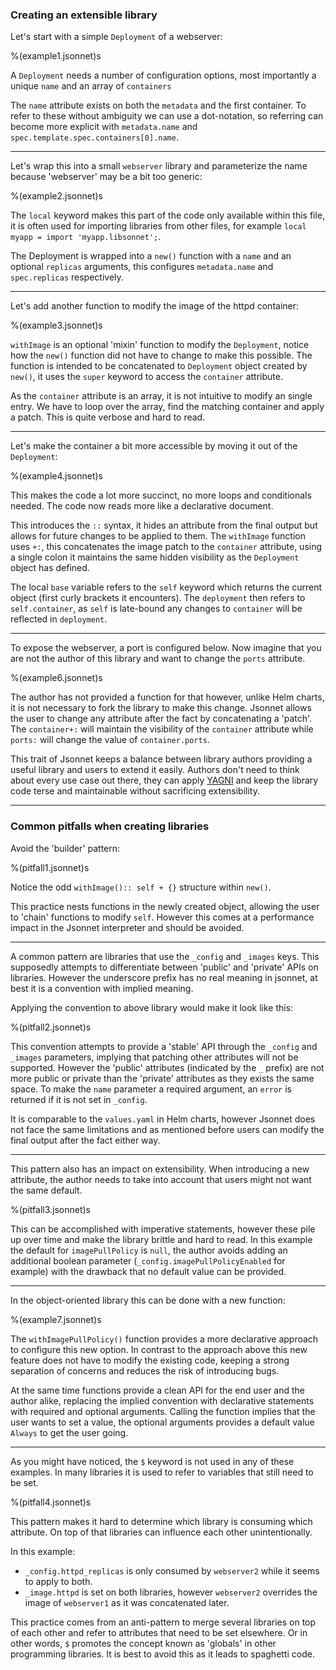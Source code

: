 ###  Creating an extensible library

Let's start with a simple `Deployment` of a webserver:

%(example1.jsonnet)s

A `Deployment` needs a number of configuration options, most importantly a unique `name`
and an array of `containers`

The `name` attribute exists on both the `metadata` and the first container. To refer to
these without ambiguity we can use a dot-notation, so referring can become more explicit
with `metadata.name` and `spec.template.spec.containers[0].name`.

---

Let's wrap this into a small `webserver` library and parameterize the name because
'webserver' may be a bit too generic:

%(example2.jsonnet)s

The `local` keyword makes this part of the code only available within this file, it is
often used for importing libraries from other files, for example `local myapp = import
'myapp.libsonnet';`.

The Deployment is wrapped into a `new()` function with a `name` and an optional
`replicas` arguments, this configures `metadata.name` and `spec.replicas`
respectively.

---

Let's add another function to modify the image of the httpd container:

%(example3.jsonnet)s

`withImage` is an optional 'mixin' function to modify the `Deployment`, notice how the
`new()` function did not have to change to make this possible. The function is intended to
be concatenated to `Deployment` object created by `new()`, it uses the `super` keyword to
access the `container` attribute.

As the `container` attribute is an array, it is not intuitive to modify an single entry.
We have to loop over the array, find the matching container and apply a patch. This is
quite verbose and hard to read.


---

Let's make the container a bit more accessible by moving it out of the `Deployment`:

%(example4.jsonnet)s

This makes the code a lot more succinct, no more loops and conditionals needed. The code
now reads more like a declarative document.

This introduces the `::` syntax, it hides an attribute from the final output but allows
for future changes to be applied to them. The `withImage` function uses `+:`, this
concatenates the image patch to the `container` attribute, using a single colon it
maintains the same hidden visibility as the `Deployment` object has defined.

The local `base` variable refers to the `self` keyword which returns the current object
(first curly brackets it encounters). The `deployment` then refers to `self.container`,
as `self` is late-bound any changes to `container` will be reflected in `deployment`.

---

To expose the webserver, a port is configured below. Now imagine that you are not the
author of this library and want to change the `ports` attribute.

%(example6.jsonnet)s

The author has not provided a function for that however, unlike Helm charts, it is not
necessary to fork the library to make this change. Jsonnet allows the user to change any
attribute after the fact by concatenating a 'patch'. The `container+:` will maintain the
visibility of the `container` attribute while `ports:` will change the value of
`container.ports`.

This trait of Jsonnet keeps a balance between library authors providing a useful library
and users to extend it easily. Authors don't need to think about every use case out
there, they can apply [YAGNI](https://www.martinfowler.com/bliki/Yagni.html) and keep the
library code terse and maintainable without sacrificing extensibility.

---

### Common pitfalls when creating libraries

Avoid the 'builder' pattern:

%(pitfall1.jsonnet)s

Notice the odd `withImage():: self + {}` structure within `new()`.

This practice nests functions in the newly created object, allowing the user to 'chain'
functions to modify `self`. However this comes at a performance impact in the Jsonnet
interpreter and should be avoided.

---

A common pattern are libraries that use the `_config` and `_images` keys. This supposedly
attempts to differentiate between 'public' and 'private' APIs on libraries. However the
underscore prefix has no real meaning in jsonnet, at best it is a convention with implied
meaning.

Applying the convention to above library would make it look like this:

%(pitfall2.jsonnet)s

This convention attempts to provide a 'stable' API through the `_config` and `_images`
parameters, implying that patching other attributes will not be supported. However the
'public' attributes (indicated by the `_` prefix) are not more public or private than the
'private' attributes as they exists the same space. To make the `name` parameter
a required argument, an `error` is returned if it is not set in `_config`. 

It is comparable to the `values.yaml` in Helm charts, however Jsonnet does not face the
same limitations and as mentioned before users can modify the final output after the fact
either way.

---

This pattern also has an impact on extensibility. When introducing a new attribute, the
author needs to take into account that users might not want the same default.

%(pitfall3.jsonnet)s

This can be accomplished with imperative statements, however these pile up over time and
make the library brittle and hard to read. In this example the default for
`imagePullPolicy` is `null`, the author avoids adding an additional boolean parameter
(`_config.imagePullPolicyEnabled` for example) with the drawback that no default value can
be provided.

---

In the object-oriented library this can be done with a new function:

%(example7.jsonnet)s

The `withImagePullPolicy()` function provides a more declarative approach to configure
this new option. In contrast to the approach above this new feature does not have to
modify the existing code, keeping a strong separation of concerns and reduces the risk of
introducing bugs.

At the same time functions provide a clean API for the end user and the author alike,
replacing the implied convention with declarative statements with required and optional
arguments. Calling the function implies that the user wants to set a value, the optional
arguments provides a default value `Always` to get the user going.

---

As you might have noticed, the `$` keyword is not used in any of these examples. In many
libraries it is used to refer to variables that still need to be set.

%(pitfall4.jsonnet)s

This pattern makes it hard to determine which library is consuming which attribute. On top
of that libraries can influence each other unintentionally. 

In this example:
- `_config.httpd_replicas` is only consumed by `webserver2` while it seems to apply to both.
- `_image.httpd` is set on both libraries, however `webserver2` overrides the image of
    `webserver1` as it was concatenated later.

This practice comes from an anti-pattern to merge several libraries on top of each other
and refer to attributes that need to be set elsewhere. Or in other words, `$` promotes the
concept known as 'globals' in other programming libraries. It is best to avoid this as it
leads to spaghetti code.
